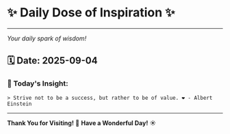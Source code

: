 # ✨ Daily Dose of Inspiration ✨

--- 

_Your daily spark of wisdom!_

## 🗓️ Date: **2025-09-04**

### 💬 Today's Insight:
```
> Strive not to be a success, but rather to be of value. ❤️ - Albert Einstein
```

--- 

**Thank You for Visiting!** 🙏
**Have a Wonderful Day!** ☀️
